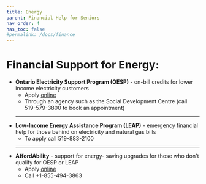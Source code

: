 ```yaml
---
title: Energy
parent: Financial Help for Seniors
nav_order: 4
has_toc: false
#permalink: /docs/finance
---
```


#  Financial Support for Energy:

- **Ontario Electricity Support Program (OESP)** - on-bill credits for lower income electricity customers
  * Apply [online](link)
  * Through an agency such as the Social Development Centre (call 519-579-3800 to book an appointment)
  ___
- **Low-Income Energy Assistance Program (LEAP)** - emergency financial help for those behind on electricity and natural gas bills
  * To apply call 519-883-2100
  ___
- **AffordAbility** -  support for energy- saving upgrades for those who don't qualify for OESP or LEAP
  * Apply [online](link)
  * Call +1-855-494-3863
